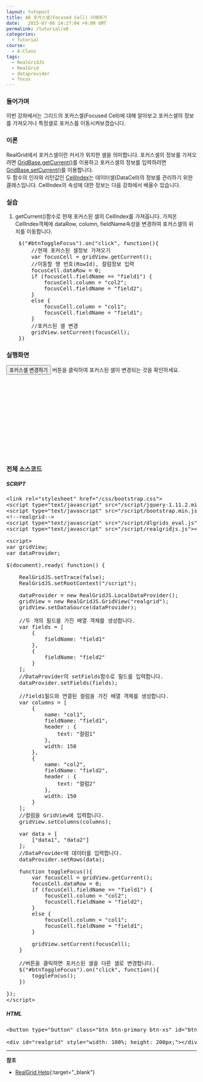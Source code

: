 ```yaml
---
layout: tutopost
title: A8 포커스셀(Focused Cell) 이해하기
date:   2015-07-06 14:27:04 +9:00 GMT
permalink: /tutorial/a8
categories:
  - Tutorial
course:
  - A-Class
tags: 
  - RealGridJS
  - RealGrid
  - dataprovider
  - focus
---
```


<script type="text/javascript" src="/script/realgridjs-lic.js"></script>
<script type="text/javascript" src="/script/realgridjs_eval.1.0.11.min.js"></script>
<script type="text/javascript" src="/script/realgridjs-api.1.0.11.js"></script>

<script>
var gridView;
var dataProvider;
    
$(document).ready( function() {

    RealGridJS.setTrace(false);
    RealGridJS.setRootContext("/script");
    
    dataProvider = new RealGridJS.LocalDataProvider();
    gridView = new RealGridJS.GridView("realgrid");
    gridView.setDataSource(dataProvider);
    
    //두 개의 필드를 가진 배열 객체를 생성합니다.
    var fields = [
        {
            fieldName: "field1"
        },
        {
            fieldName: "field2"
        }
    ];
    //DataProvider의 setFields함수로 필드를 입력합니다.
    dataProvider.setFields(fields);

    //field1필드와 연결된 컬럼을 가진 배열 객체를 생성합니다.
    var columns = [
        {
            name: "col1",
            fieldName: "field1",
            header : {
                text: "컬럼1"
            },
            width: 150
        },
        {
            name: "col2",
            fieldName: "field2",
            header : {
                text: "컬럼2"
            },
            width: 150
        }
    ];
    //컬럼을 GridView에 입력합니다.
    gridView.setColumns(columns);

    var data = [
        ["data1", "data2"]
    ];
    //DataProvider에 데이터를 입력합니다.
    dataProvider.setRows(data);

    //버튼을 클릭하면 포커스된 셀을 다른 셀로 변경합니다.
    $("#btnToggleFocus").on("click", function(){
        var focusCell = gridView.getCurrent();
        focusCell.dataRow = 0;
        if (focusCell.fieldName == "field1") {
            focusCell.column = "col2";
            focusCell.fieldName = "field2";
        }
        else {
            focusCell.column = "col1";
            focusCell.fieldName = "field1";
        }

        gridView.setCurrent(focusCell);
    })    

});
</script>

### 들어가며

이번 강좌에서는 그리드의 포커스셀(Focused Cell)에 대해 알아보고 포커스셀의 정보를 가져오거나 특정셀로 포커스를 이동시켜보겠습니다.

### 이론

RealGrid에서 포커스셀이란 커서가 위치한 셀을 의미합니다. 포커스셀의 정보를 가져오려면 [GridBase.getCurrent()](/api/GridBase/getCurrent/)를 이용하고 포커스셀의 정보를 입력하려면 [GridBase.setCurrent()](/api/GridBase/setCurrent/)를 이용합니다.  
두 함수의 인자와 리턴값인 [CellIndex](/api/types/CellIndex/)는 데이터셀(DataCell)의 정보를 관리하기 위한 클래스입니다. CellIndex의 속성에 대한 정보는 다음 강좌에서 배울수 있습니다.

### 실습

1. getCurrent()함수로 현재 포커스된 셀의 CellIndex를 가져옵니다. 가져온 CellIndex객체에 dataRow, column, fieldName속성을 변경하여 포커스셀의 위치를 이동합니다.
    
    <pre class="prettyprint">
    $("#btnToggleFocus").on("click", function(){
        //현재 포커스된 셀정보 가져오기
        var focusCell = gridView.getCurrent();
        //이동할 행 번호(RowId), 컬럼정보 입력
        focusCell.dataRow = 0;
        if (focusCell.fieldName == "field1") {
            focusCell.column = "col2";
            focusCell.fieldName = "field2";
        }
        else {
            focusCell.column = "col1";
            focusCell.fieldName = "field1";
        }
        //포커스된 셀 변경
        gridView.setCurrent(focusCell);
    })</pre>

### 실행화면

<button type="button" class="btn btn-primary btn-xs" id="btnToggleFocus">포커스셀 변경하기</button> 버튼을 클릭하여 포커스된 셀이 변경되는 것을 확인하세요.

<div id="realgrid" style="width: 100%; height: 200px;"></div>
<p></p>

### 전체 소스코드

##### SCRIPT    
<pre class="prettyprint full-source-script">
&lt;link rel=&quot;stylesheet&quot; href=&quot;/css/bootstrap.css&quot;&gt;
&lt;script type=&quot;text/javascript&quot; src=&quot;/script/jquery-1.11.2.min.js&quot;&gt;&lt;/script&gt;
&lt;script type=&quot;text/javascript&quot; src=&quot;/script/bootstrap.min.js&quot;&gt;&lt;/script&gt;
&lt;!--realgrid--&gt;
&lt;script type=&quot;text/javascript&quot; src=&quot;/script/dlgrids_eval.js&quot;&gt;&lt;/script&gt;
&lt;script type=&quot;text/javascript&quot; src=&quot;/script/realgridjs.js&quot;&gt;&lt;/script&gt;

&lt;script&gt;
var gridView;
var dataProvider;
    
$(document).ready( function() {

    RealGridJS.setTrace(false);
    RealGridJS.setRootContext("/script");
    
    dataProvider = new RealGridJS.LocalDataProvider();
    gridView = new RealGridJS.GridView("realgrid");
    gridView.setDataSource(dataProvider);
    
    //두 개의 필드를 가진 배열 객체를 생성합니다.
    var fields = [
        {
            fieldName: "field1"
        },
        {
            fieldName: "field2"
        }
    ];
    //DataProvider의 setFields함수로 필드를 입력합니다.
    dataProvider.setFields(fields);

    //field1필드와 연결된 컬럼을 가진 배열 객체를 생성합니다.
    var columns = [
        {
            name: "col1",
            fieldName: "field1",
            header : {
                text: "컬럼1"
            },
            width: 150
        },
        {
            name: "col2",
            fieldName: "field2",
            header : {
                text: "컬럼2"
            },
            width: 150
        }
    ];
    //컬럼을 GridView에 입력합니다.
    gridView.setColumns(columns);

    var data = [
        ["data1", "data2"]
    ];
    //DataProvider에 데이터를 입력합니다.
    dataProvider.setRows(data);

    function toggleFocus(){
        var focusCell = gridView.getCurrent();
        focusCell.dataRow = 0;
        if (focusCell.fieldName == "field1") {
            focusCell.column = "col2";
            focusCell.fieldName = "field2";
        }
        else {
            focusCell.column = "col1";
            focusCell.fieldName = "field1";
        }

        gridView.setCurrent(focusCell);
    }

    //버튼을 클릭하면 포커스된 셀을 다른 셀로 변경합니다.
    $("#btnToggleFocus").on("click", function(){
        toggleFocus();
    })    

});
&lt;/script&gt;
</pre>

##### HTML
<pre class="prettyprint full-source-html">
&lt;button type=&quot;button&quot; class=&quot;btn btn-primary btn-xs&quot; id=&quot;btnToggleFocus&quot;&gt;&#xd3ec;&#xcee4;&#xc2a4;&#xc140; &#xbcc0;&#xacbd;&#xd558;&#xae30;&lt;/button&gt;

&lt;div id=&quot;realgrid&quot; style=&quot;width: 100%; height: 200px;&quot;&gt;&lt;/div&gt;
</pre>

---
**참조**

* [RealGrid Help](http://help.realgrid.com){:target="_blank"}